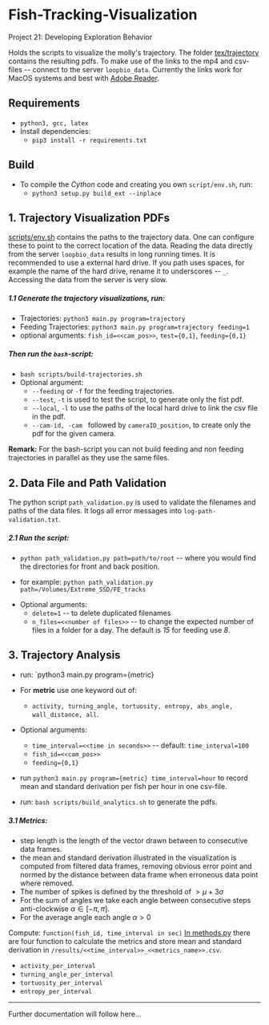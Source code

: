 # Fish-Tracking-Visualization
Project 21: Developing Exploration Behavior

Holds the scripts to visualize the molly's trajectory.
The folder [tex/trajectory](tex/trajectory) contains the resulting pdfs.
To make use of the links to the mp4 and csv-files -- connect to the server `loopbio_data`. Currently the links work for MacOS systems and best with [Adobe Reader](https://get.adobe.com/de/reader/). 

## Requirements
+ `python3, gcc, latex`
+ Install dependencies:
    - `pip3 install -r requirements.txt `

## Build
+ To compile the *Cython* code and creating you own `script/env.sh`, run:
    - `python3 setup.py build_ext --inplace` 

## 1. Trajectory Visualization PDFs
[scripts/env.sh](scripts/env.sh) contains the paths to the trajectory data. One can configure these to point to the correct location of the data. Reading the data directly from the server `loopbio_data` results in long running times. It is recommended to use a external hard drive. If you path uses spaces, for example the name of the hard drive, rename it to underscores -- `_`.   
Accessing the data from the server is very slow.  

##### 1.1 Generate the trajectory visualizations, *run*:
* Trajectories:         `python3 main.py program=trajectory`
* Feeding Trajectories: `python3 main.py program=trajectory feeding=1`
* optional arguments: `fish_id=<<cam_pos>>`, `test={0,1}`, `feeding={0,1}`

##### Then run the `bash`-script:
* `bash scripts/build-trajectories.sh`
* Optional argument:
    -  `--feeding` or `-f` for the feeding trajectories.
    -  `--test`, `-t` is used to test the script, to generate only the fist pdf.
    - `--local`, `-l` to use the paths of the local hard drive to link the csv file in the pdf.
    - `--cam-id, -cam ` followed by `cameraID_position`, to create only the pdf for the given camera. 

**Remark:** For the bash-script you can not build feeding and non feeding trajectories in parallel as they use the same files.

## 2. Data File and Path Validation
The python script `path_validation.py` is used to validate the filenames and paths of the data files. It logs all error messages into `log-path-validation.txt`. 

##### 2.1 Run the script:
* `python path_validation.py path=path/to/root` -- where you would find the directories for front and back position. 
+ for example: `python path_validation.py path=/Volumes/Extreme_SSD/FE_tracks`
* Optional arguments:  
    - `delete=1` -- to delete duplicated filenames 
    - `n_files=<<number of files>>` -- to change the expected number of files in a folder for a day. The default is *15* for feeding use *8*. 

## 3. Trajectory Analysis
* run: `python3 main.py program={metric} 
* For **metric** use one keyword out of: 
    - `activity, turning_angle, tortuosity, entropy, abs_angle, wall_distance, all`.
* Optional arguments: 
    - `time_interval=<<time in seconds>>` -- default: `time_interval=100` 
    - `fish_id=<<cam_pos>>`
    - `feeding={0,1}`
* run `python3 main.py program={metric} time_interval=hour` to record mean and standard derivation per fish per hour in one csv-file.

* run: `bash scripts/build_analytics.sh` to generate the pdfs.

##### 3.1 Metrics:
+ step length is the length of the vector drawn between to consecutive data frames.
+ the mean and standard derivation illustrated in the visualization is computed from filtered data frames, removing obvious error point and normed by the distance between data frame when erroneous data point where removed.
+ The number of spikes is defined by the threshold of $` > \mu + 3 \sigma`$
+ For the sum of angles we take each angle between consecutive steps anti-clockwise $`\alpha \in [-\pi, \pi]`$.
+ For the average angle each angle $`\alpha > 0`$

Compute: `function(fish_id, time_interval in sec)`
[In methods.py](src/metrics.py) there are four function to calculate the metrics and store mean and standard derivation in `/results/<<time_interval>>_<<metrics_name>>.csv`.

+ `activity_per_interval`
+ `turning_angle_per_interval`
+ `tortuosity_per_interval`
+ `entropy_per_interval`

----------------------------------------------------------------
Further documentation will follow here...